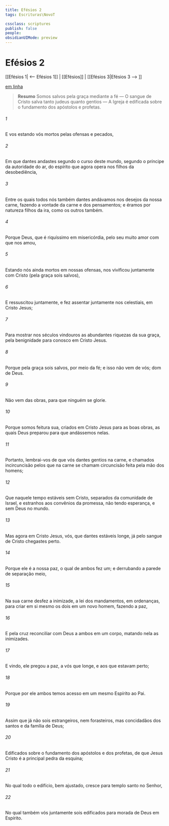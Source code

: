 ```yaml
---
title: Efésios 2
tags: Escrituras\NovoT

cssclass: scriptures
publish: false
people:
obsidianUIMode: preview
---
```


# Efésios 2
[[Efésios 1| <-- Efésios 1]] | [[Efésios]] | [[Efésios 3|Efésios 3 --> ]]

[em linha](https://churchofjesuschrist.org/study/scriptures/nt/eph/2?lang=por)

> __Resumo__
Somos salvos pela graça mediante a fé — O sangue de Cristo salva tanto judeus quanto gentios — A Igreja é edificada sobre o fundamento dos apóstolos e profetas.

###### 1 
E vos  estando vós mortos pelas ofensas e pecados,

###### 2 
Em que dantes andastes segundo o curso deste mundo, segundo o príncipe da autoridade do ar, do espírito que agora opera nos filhos da desobediência,

###### 3 
Entre os quais todos nós também dantes andávamos nos desejos da nossa carne, fazendo a vontade da carne e dos pensamentos; e éramos por natureza filhos da ira, como os outros também.

###### 4 
Porque Deus, que é riquíssimo em misericórdia, pelo seu muito amor com que nos amou,

###### 5 
Estando nós ainda mortos em nossas ofensas, nos vivificou juntamente com Cristo (pela graça sois salvos),

###### 6 
E  ressuscitou juntamente, e  fez assentar juntamente nos  celestiais, em Cristo Jesus;

###### 7 
Para mostrar nos séculos vindouros as abundantes riquezas da sua graça, pela  benignidade para conosco em Cristo Jesus.

###### 8 
Porque pela graça sois salvos, por meio da fé; e isso não vem de vós;  dom de Deus.

###### 9 
Não vem das obras, para que ninguém se glorie.

###### 10 
Porque somos feitura sua, criados em Cristo Jesus para as boas obras, as quais Deus preparou para que andássemos nelas.

###### 11 
Portanto, lembrai-vos de que vós dantes  gentios na carne, e chamados incircuncisão pelos que na carne se chamam circuncisão feita pela mão dos homens;

###### 12 
Que naquele tempo estáveis sem Cristo, separados da comunidade de Israel, e estranhos aos convênios da promessa, não tendo esperança, e sem Deus no mundo.

###### 13 
Mas agora em Cristo Jesus, vós, que dantes estáveis longe, já pelo sangue de Cristo chegastes perto.

###### 14 
Porque ele é a nossa paz, o qual de ambos  fez um; e derrubando a parede de separação  meio,

###### 15 
Na sua carne desfez a inimizade,  a lei dos mandamentos,  em ordenanças, para criar em si mesmo os dois em um novo homem, fazendo a paz,

###### 16 
E pela cruz reconciliar com Deus a ambos em um corpo, matando nela as inimizades.

###### 17 
E vindo, ele pregou a paz, a vós que  longe, e aos que estavam perto;

###### 18 
Porque por ele ambos temos acesso em um mesmo Espírito ao Pai.

###### 19 
Assim que já não sois estrangeiros, nem forasteiros, mas concidadãos dos santos e da família de Deus;

###### 20 
Edificados sobre o fundamento dos apóstolos e dos profetas, de que Jesus Cristo é a principal pedra da esquina;

###### 21 
No qual todo o edifício, bem ajustado, cresce para templo santo no Senhor,

###### 22 
No qual também vós juntamente sois edificados para morada de Deus em Espírito.

